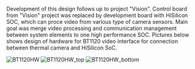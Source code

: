 Development of this design follows up to project "Vision". Control board from "Vision" project was replaced by development board with HiSilicon SOC, which can proce video from various type of camera sensors. 
Main goal was merge video processing and communication management between system elements to one high performance SOC. Pictures below shows design of hardware for BT1120 video interface for connection between thermal camera and HiSilicon SoC. 

![BT1120HW](https://github.com/user-attachments/assets/9ff78b2d-90eb-41b6-a0bc-8091fb36642c)
![BT1120HW_top](https://github.com/user-attachments/assets/56b7f52d-dc43-4e6c-b9ca-5808041717aa)
![BT1120HW_bottom](https://github.com/user-attachments/assets/b615d08b-bb33-4931-bae9-71742f8f52ed)
